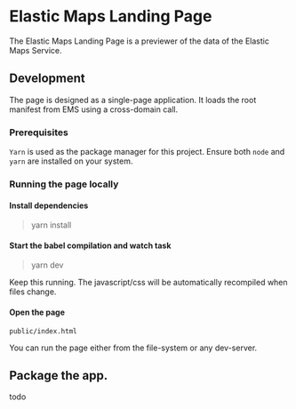 # Elastic Maps Landing Page


The Elastic Maps Landing Page is a previewer of the data of the Elastic Maps Service.

## Development

The page is designed as a single-page application. It loads the root manifest from EMS using a cross-domain call.

### Prerequisites

`Yarn` is used as the package manager for this project. Ensure both `node` and `yarn` are installed on your system.

### Running the page locally

#### Install dependencies

> yarn install

#### Start the babel compilation and watch task

> yarn dev

Keep this running. The javascript/css will be automatically recompiled when files change.

#### Open the page

`public/index.html`

You can run the page either from the file-system or any dev-server.

## Package the app.

todo



